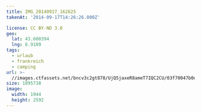 ```yaml
---
title: IMG_20140917_162625
takenAt: '2014-09-17T14:26:26.000Z'

license: CC BY-ND 3.0
geo:
  lat: 43.600394
  lng: 6.9109
tags:
  - urlaub
  - frankreich
  - camping
url: >-
  //images.ctfassets.net/bncv3c2gt878/UjQ5jaxeR8ameT7IQC2CU/03f70047b0d1dae3294100f1020f97f4/img_20140917_162625_27696523174_o
size: 1895738
image:
  width: 1944
  height: 2592
---
```

